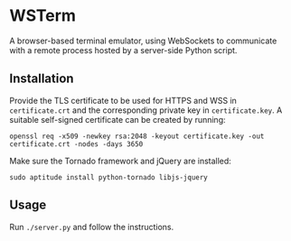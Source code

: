 WSTerm
======

A browser-based terminal emulator, using WebSockets to communicate with
a remote process hosted by a server-side Python script.

Installation
------------

Provide the TLS certificate to be used for HTTPS and WSS in
`certificate.crt` and the corresponding private key in
`certificate.key`. A suitable self-signed certificate can be created by
running:

`openssl req -x509 -newkey rsa:2048 -keyout certificate.key -out
certificate.crt -nodes -days 3650`

Make sure the Tornado framework and jQuery are installed:

`sudo aptitude install python-tornado libjs-jquery`

Usage
-----

Run `./server.py` and follow the instructions.
